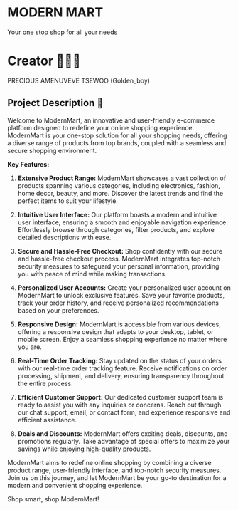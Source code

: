 # MODERN MART
Your one stop shop for all your needs

 # Creator 👨🏽‍💻
 PRECIOUS AMENUVEVE TSEWOO (Golden_boy)

## Project Description 📝

Welcome to ModernMart, an innovative and user-friendly e-commerce platform designed to redefine your online shopping experience. ModernMart is your one-stop solution for all your shopping needs, offering a diverse range of products from top brands, coupled with a seamless and secure shopping environment.

**Key Features:**

1. **Extensive Product Range:**
   ModernMart showcases a vast collection of products spanning various categories, including electronics, fashion, home decor, beauty, and more. Discover the latest trends and find the perfect items to suit your lifestyle.

2. **Intuitive User Interface:**
   Our platform boasts a modern and intuitive user interface, ensuring a smooth and enjoyable navigation experience. Effortlessly browse through categories, filter products, and explore detailed descriptions with ease.

3. **Secure and Hassle-Free Checkout:**
   Shop confidently with our secure and hassle-free checkout process. ModernMart integrates top-notch security measures to safeguard your personal information, providing you with peace of mind while making transactions.

4. **Personalized User Accounts:**
   Create your personalized user account on ModernMart to unlock exclusive features. Save your favorite products, track your order history, and receive personalized recommendations based on your preferences.

5. **Responsive Design:**
   ModernMart is accessible from various devices, offering a responsive design that adapts to your desktop, tablet, or mobile screen. Enjoy a seamless shopping experience no matter where you are.

6. **Real-Time Order Tracking:**
   Stay updated on the status of your orders with our real-time order tracking feature. Receive notifications on order processing, shipment, and delivery, ensuring transparency throughout the entire process.

7. **Efficient Customer Support:**
   Our dedicated customer support team is ready to assist you with any inquiries or concerns. Reach out through our chat support, email, or contact form, and experience responsive and efficient assistance.

8. **Deals and Discounts:**
   ModernMart offers exciting deals, discounts, and promotions regularly. Take advantage of special offers to maximize your savings while enjoying high-quality products.

ModernMart aims to redefine online shopping by combining a diverse product range, user-friendly interface, and top-notch security measures. Join us on this journey, and let ModernMart be your go-to destination for a modern and convenient shopping experience.

Shop smart, shop ModernMart!

